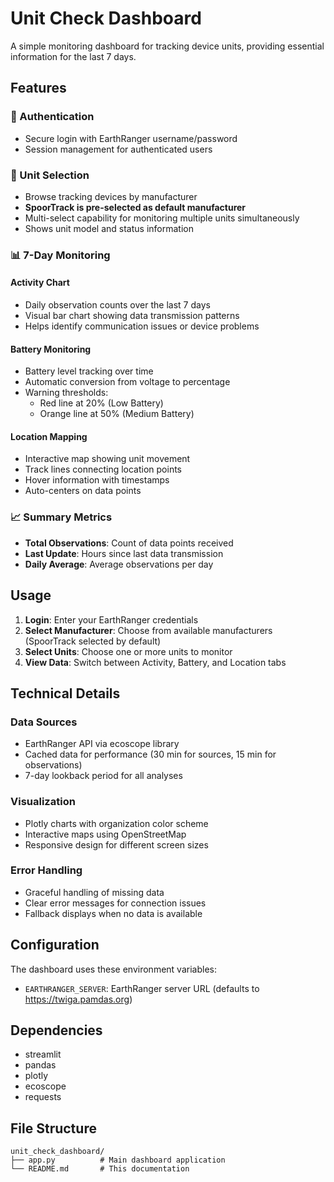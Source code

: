 # Unit Check Dashboard

A simple monitoring dashboard for tracking device units, providing essential information for the last 7 days.

## Features

### 🔐 Authentication
- Secure login with EarthRanger username/password
- Session management for authenticated users

### 📡 Unit Selection
- Browse tracking devices by manufacturer
- **SpoorTrack is pre-selected as default manufacturer**
- Multi-select capability for monitoring multiple units simultaneously
- Shows unit model and status information

### 📊 7-Day Monitoring

#### Activity Chart
- Daily observation counts over the last 7 days
- Visual bar chart showing data transmission patterns
- Helps identify communication issues or device problems

#### Battery Monitoring
- Battery level tracking over time
- Automatic conversion from voltage to percentage
- Warning thresholds:
  - Red line at 20% (Low Battery)
  - Orange line at 50% (Medium Battery)

#### Location Mapping
- Interactive map showing unit movement
- Track lines connecting location points
- Hover information with timestamps
- Auto-centers on data points

### 📈 Summary Metrics
- **Total Observations**: Count of data points received
- **Last Update**: Hours since last data transmission
- **Daily Average**: Average observations per day

## Usage

1. **Login**: Enter your EarthRanger credentials
2. **Select Manufacturer**: Choose from available manufacturers (SpoorTrack selected by default)
3. **Select Units**: Choose one or more units to monitor
4. **View Data**: Switch between Activity, Battery, and Location tabs

## Technical Details

### Data Sources
- EarthRanger API via ecoscope library
- Cached data for performance (30 min for sources, 15 min for observations)
- 7-day lookback period for all analyses

### Visualization
- Plotly charts with organization color scheme
- Interactive maps using OpenStreetMap
- Responsive design for different screen sizes

### Error Handling
- Graceful handling of missing data
- Clear error messages for connection issues
- Fallback displays when no data is available

## Configuration

The dashboard uses these environment variables:
- `EARTHRANGER_SERVER`: EarthRanger server URL (defaults to https://twiga.pamdas.org)

## Dependencies

- streamlit
- pandas
- plotly
- ecoscope
- requests

## File Structure

```
unit_check_dashboard/
├── app.py          # Main dashboard application
└── README.md       # This documentation
```